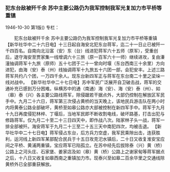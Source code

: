### 犯东台敌被歼千余  苏中主要公路仍为我军控制我军光复加力市平桥等重镇

1946-10-30
第1版()
专栏：

　　犯东台敌被歼千余
    苏中主要公路仍为我军控制我军光复加力市平桥等重镇
    【新华社华中二十六日电】十三日起自海安北犯东台蒋军，迄二十一日止已被歼一千四百名。自南向北沿富（安）东（台）线进犯蒋军六十五师（原军），受重创后，退守海安至贾家集一线增调六十三旅（原一百军六十一师）继续进攻，复由溱潼抽调蒋军十九旅（原师）五十七团于二十一曾向时堰（东台西南三十余里）方向进犯，由海（安）泰（州）线抽调蒋军十九旅五十六团一部，会犯安丰。上述三路蒋军共约八个团，一万四千余人。现东台新四军正与蒋军在东台南二十里之梁垛一线对战中。
    【新华社华中二十七日电】苏中军民广泛展开自卫破击战，蒋军的交通补充已感到万分困难。纵横苏中的通（南通）海（安）、海（安）泰（州）、如（皋）泰（兴）各主要公路线蒋军，除侵踞若干据点外，大部仍控制在解放区军民手中。九月二十六日，蒋军第三次侵占黄桥的当天晚上，该地民兵游击队在两小时内将黄泰公路全部破坏，黄桥至如皋公路亦大部被控制在新四军手中。蒋军于九月十九日再度侵犯林梓、丁堰后，当地军民即不断收割电线，破坏路基，打击出犯与修路蒋军。仅九月二十至二十三日四天中，即作战八次。陆家林子头一战，蒋军一排全部被歼。海安蒋军于九月二十三至二十五三天中南犯四次，均被击退。
    【新华社华中二十七日电】蒋军侵占东台，后方兵力空虚，我军民乘隙出击，连获胜利，运河线上新四军某部配合民兵于十五日攻克汜水镇后，二十日又收复淮安宝应间之平桥、黄浦两重镇，宝应蒋军已陷孤立。在苏中经先后拔除泰（兴）黄（桥）公路上之河头庄、石家堡、姜家店及如（皋）黄（桥）公路上之谢家甸等蒋军据点之后，十八日又收复如皋西南之重镇加力市。现泰兴至如皋二百余华里之交通线除黄桥外已全部重获解放。
